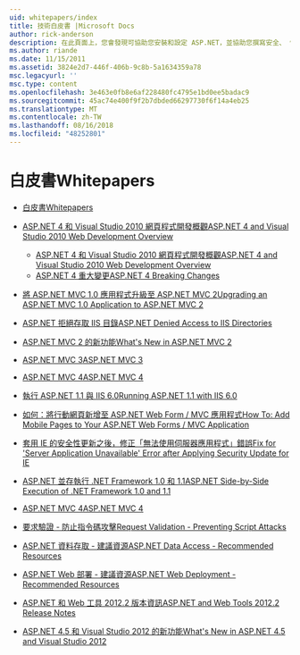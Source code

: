 ```yaml
---
uid: whitepapers/index
title: 技術白皮書 |Microsoft Docs
author: rick-anderson
description: 在此頁面上，您會發現可協助您安裝和設定 ASP.NET，並協助您撰寫安全、 快速且彈性的 ASP.NET 應用程式的技術白皮書。
ms.author: riande
ms.date: 11/15/2011
ms.assetid: 3824e2d7-446f-406b-9c8b-5a1634359a78
msc.legacyurl: ''
msc.type: content
ms.openlocfilehash: 3e463e0fb8e6af228480fc4795e1bd0ee5badac9
ms.sourcegitcommit: 45ac74e400f9f2b7dbded66297730f6f14a4eb25
ms.translationtype: MT
ms.contentlocale: zh-TW
ms.lasthandoff: 08/16/2018
ms.locfileid: "48252801"
---
```

<a name="whitepapers"></a><span data-ttu-id="448bd-103">白皮書</span><span class="sxs-lookup"><span data-stu-id="448bd-103">Whitepapers</span></span>
====================
- [<span data-ttu-id="448bd-104">白皮書</span><span class="sxs-lookup"><span data-stu-id="448bd-104">Whitepapers</span></span>](overview.md)
- [<span data-ttu-id="448bd-105">ASP.NET 4 和 Visual Studio 2010 網頁程式開發概觀</span><span class="sxs-lookup"><span data-stu-id="448bd-105">ASP.NET 4 and Visual Studio 2010 Web Development Overview</span></span>](aspnet4/index.md)

    - [<span data-ttu-id="448bd-106">ASP.NET 4 和 Visual Studio 2010 網頁程式開發概觀</span><span class="sxs-lookup"><span data-stu-id="448bd-106">ASP.NET 4 and Visual Studio 2010 Web Development Overview</span></span>](aspnet4/overview.md)
    - [<span data-ttu-id="448bd-107">ASP.NET 4 重大變更</span><span class="sxs-lookup"><span data-stu-id="448bd-107">ASP.NET 4 Breaking Changes</span></span>](aspnet4/breaking-changes.md)
- [<span data-ttu-id="448bd-108">將 ASP.NET MVC 1.0 應用程式升級至 ASP.NET MVC 2</span><span class="sxs-lookup"><span data-stu-id="448bd-108">Upgrading an ASP.NET MVC 1.0 Application to ASP.NET MVC 2</span></span>](aspnet-mvc2-upgrade-notes.md)
- [<span data-ttu-id="448bd-109">ASP.NET 拒絕存取 IIS 目錄</span><span class="sxs-lookup"><span data-stu-id="448bd-109">ASP.NET Denied Access to IIS Directories</span></span>](denied-access-to-iis-directories.md)
- [<span data-ttu-id="448bd-110">ASP.NET MVC 2 的新功能</span><span class="sxs-lookup"><span data-stu-id="448bd-110">What's New in ASP.NET MVC 2</span></span>](what-is-new-in-aspnet-mvc.md)
- [<span data-ttu-id="448bd-111">ASP.NET MVC 3</span><span class="sxs-lookup"><span data-stu-id="448bd-111">ASP.NET MVC 3</span></span>](mvc3-release-notes.md)
- [<span data-ttu-id="448bd-112">ASP.NET MVC 4</span><span class="sxs-lookup"><span data-stu-id="448bd-112">ASP.NET MVC 4</span></span>](mvc4-beta-release-notes.md)
- [<span data-ttu-id="448bd-113">執行 ASP.NET 1.1 與 IIS 6.0</span><span class="sxs-lookup"><span data-stu-id="448bd-113">Running ASP.NET 1.1 with IIS 6.0</span></span>](aspnet-and-iis6.md)
- [<span data-ttu-id="448bd-114">如何：將行動網頁新增至 ASP.NET Web Form / MVC 應用程式</span><span class="sxs-lookup"><span data-stu-id="448bd-114">How To: Add Mobile Pages to Your ASP.NET Web Forms / MVC Application</span></span>](add-mobile-pages-to-your-aspnet-web-forms-mvc-application.md)
- [<span data-ttu-id="448bd-115">套用 IE 的安全性更新之後，修正「無法使用伺服器應用程式」錯誤</span><span class="sxs-lookup"><span data-stu-id="448bd-115">Fix for 'Server Application Unavailable' Error after Applying Security Update for IE</span></span>](ms03-32-issue.md)
- [<span data-ttu-id="448bd-116">ASP.NET 並存執行 .NET Framework 1.0 和 1.1</span><span class="sxs-lookup"><span data-stu-id="448bd-116">ASP.NET Side-by-Side Execution of .NET Framework 1.0 and 1.1</span></span>](side-by-side-with-10.md)
- [<span data-ttu-id="448bd-117">ASP.NET MVC 4</span><span class="sxs-lookup"><span data-stu-id="448bd-117">ASP.NET MVC 4</span></span>](mvc4-release-notes.md)
- [<span data-ttu-id="448bd-118">要求驗證 - 防止指令碼攻擊</span><span class="sxs-lookup"><span data-stu-id="448bd-118">Request Validation - Preventing Script Attacks</span></span>](request-validation.md)
- [<span data-ttu-id="448bd-119">ASP.NET 資料存取 - 建議資源</span><span class="sxs-lookup"><span data-stu-id="448bd-119">ASP.NET Data Access - Recommended Resources</span></span>](aspnet-data-access-content-map.md)
- [<span data-ttu-id="448bd-120">ASP.NET Web 部署 - 建議資源</span><span class="sxs-lookup"><span data-stu-id="448bd-120">ASP.NET Web Deployment - Recommended Resources</span></span>](aspnet-web-deployment-content-map.md)
- [<span data-ttu-id="448bd-121">ASP.NET 和 Web 工具 2012.2 版本資訊</span><span class="sxs-lookup"><span data-stu-id="448bd-121">ASP.NET and Web Tools 2012.2 Release Notes</span></span>](aspnet-and-web-tools-20122-release-notes.md)
- [<span data-ttu-id="448bd-122">ASP.NET 4.5 和 Visual Studio 2012 的新功能</span><span class="sxs-lookup"><span data-stu-id="448bd-122">What's New in ASP.NET 4.5 and Visual Studio 2012</span></span>](whats-new-in-aspnet-45-and-visual-studio-2012.md)
